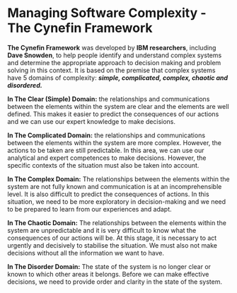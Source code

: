 # Managing Software Complexity - The Cynefin Framework

**The Cynefin Framework** was developed by **IBM researchers**, including **Dave Snowden**, to help people identify and understand complex systems and determine the appropriate approach to decision making and problem solving in this context. It is based on the premise that complex systems have 5 domains of complexity: _**simple, complicated, complex, chaotic and disordered.**_

**In The Clear (Simple) Domain:** the relationships and communications between the elements within the system are clear and the elements are well defined. This makes it easier to predict the consequences of our actions and we can use our expert knowledge to make decisions.

**In The Complicated Domain:** the relationships and communications between the elements within the system are more complex. However, the actions to be taken are still predictable. In this area, we can use our analytical and expert competences to make decisions. However, the specific contexts of the situation must also be taken into account.

**In The Complex Domain:** The relationships between the elements within the system are not fully known and communication is at an incomprehensible level. It is also difficult to predict the consequences of actions. In this situation, we need to be more exploratory in decision-making and we need to be prepared to learn from our experiences and adapt.

**In The Chaotic Domain:** The relationships between the elements within the system are unpredictable and it is very difficult to know what the consequences of our actions will be. At this stage, it is necessary to act urgently and decisively to stabilise the situation. We must also not make decisions without all the information we want to have.

**In The Disorder Domain:** The state of the system is no longer clear or known to which other areas it belongs. Before we can make effective decisions, we need to provide order and clarity in the state of the system.
